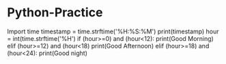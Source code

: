 # Python-Practice
Import time 
timestamp = time.strftime('%H:%S:%M')
print(timestamp)
hour = int(time.strftime('%H')
if (hour>=0) and (hour<12):
print(Good Morning)
elif (hour>=12) and (hour<18)
print(Good Afternoon)
elif (hour>=18) and (hour<24):
print(Good night)
